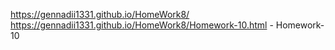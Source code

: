  https://gennadii1331.github.io/HomeWork8/
 https://gennadii1331.github.io/HomeWork8/Homework-10.html - Homework-10
